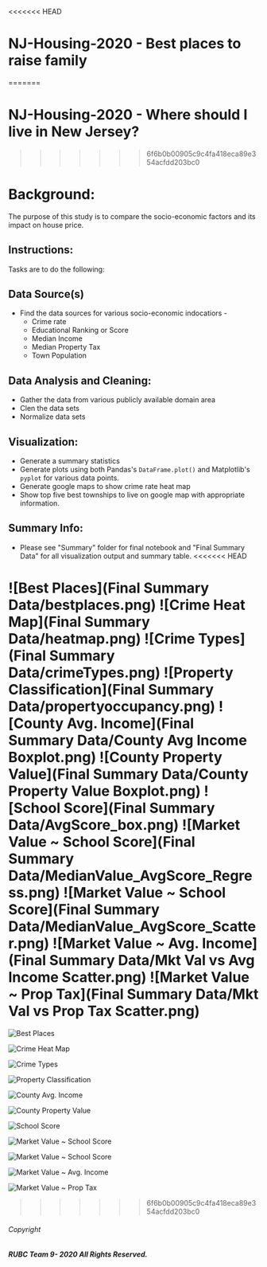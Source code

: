 <<<<<<< HEAD
# NJ-Housing-2020 - Best places to raise family
=======
# NJ-Housing-2020 - Where should I live in New Jersey?
>>>>>>> 6f6b0b00905c9c4fa418eca89e354acfdd203bc0

# Background:

The purpose of this study is to compare the socio-economic factors and its impact on house price.  

## Instructions:

Tasks are to do the following:

## Data Source(s)
* Find the data sources for various socio-economic indocatiors -
    * Crime rate
    * Educational Ranking or Score
    * Median Income
    * Median Property Tax
    * Town Population 

## Data Analysis and Cleaning:
* Gather the data from various publicly available domain area
* Clen the data sets 
* Normalize data sets

## Visualization:
  * Generate a summary statistics
  * Generate plots using both Pandas's `DataFrame.plot()` and Matplotlib's `pyplot` for various data points. 
  * Generate google maps to show crime rate heat map
  * Show top five best townships to live on google map with appropriate information. 

## Summary Info:
  * Please see "Summary" folder for final notebook and "Final Summary Data" for all visualization output and summary table.
<<<<<<< HEAD

![Best Places](Final Summary Data/bestplaces.png)
![Crime Heat Map](Final Summary Data/heatmap.png)
![Crime Types](Final Summary Data/crimeTypes.png)
![Property Classification](Final Summary Data/propertyoccupancy.png)
![County Avg. Income](Final Summary Data/County Avg Income Boxplot.png)
![County Property Value](Final Summary Data/County Property Value Boxplot.png)
![School Score](Final Summary Data/AvgScore_box.png)
![Market Value ~ School Score](Final Summary Data/MedianValue_AvgScore_Regress.png)
![Market Value ~ School Score](Final Summary Data/MedianValue_AvgScore_Scatter.png)
![Market Value ~ Avg. Income](Final Summary Data/Mkt Val vs Avg Income Scatter.png)
![Market Value ~ Prop Tax](Final Summary Data/Mkt Val vs Prop Tax Scatter.png) 
=======
  
  

![Best Places](Final%20Summary%20Data/bestplaces.png)

![Crime Heat Map](Final%20Summary%20Data/heatmap.png)

![Crime Types](Final%20Summary%20Data/crimeTypes.png)

![Property Classification](Final%20Summary%20Data/propertyoccupancy.png)

![County Avg. Income](Final%20Summary%20Data/County%20Avg%20Income%20Boxplot.png)

![County Property Value](Final%20Summary%20Data/County%20Property%20Value%20Boxplot.png)

![School Score](Final%20Summary%20Data/AvgScore_boxplot.png)

![Market Value ~ School Score](Final%20Summary%20Data/MedianValue_AvgScore_Regress.png)

![Market Value ~ School Score](Final%20Summary%20Data/MedianValue_AvgScore_Scatter.png)

![Market Value ~ Avg. Income](Final%20Summary%20Data/Mkt%20Val%20vs%20Avg%20Income%20Scatter.png)

![Market Value ~ Prop Tax](Final%20Summary%20Data/Mkt%20Val%20vs%20Prop%20Tax%20Scatter.png) 
>>>>>>> 6f6b0b00905c9c4fa418eca89e354acfdd203bc0

###### Copyright
#####  RUBC Team 9- 2020 All Rights Reserved.



